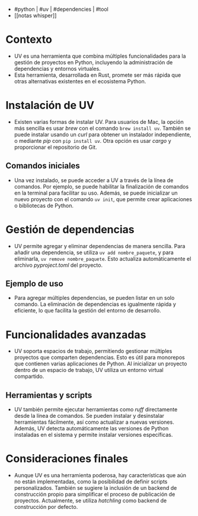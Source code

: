 - #python | #uv | #dependencies | #tool
- [[notas whisper]]

# Contexto
- UV es una herramienta que combina múltiples funcionalidades para la gestión de proyectos en Python, incluyendo la administración de dependencias y entornos virtuales.
- Esta herramienta, desarrollada en Rust, promete ser más rápida que otras alternativas existentes en el ecosistema Python.

# Instalación de UV
- Existen varias formas de instalar UV. Para usuarios de Mac, la opción más sencilla es usar *brew* con el comando `brew install uv`. También se puede instalar usando un *curl* para obtener un instalador independiente, o mediante *pip* con `pip install uv`. Otra opción es usar *cargo* y proporcionar el repositorio de Git.
## Comandos iniciales
- Una vez instalado, se puede acceder a UV a través de la línea de comandos. Por ejemplo, se puede habilitar la finalización de comandos en la terminal para facilitar su uso. Además, se puede inicializar un nuevo proyecto con el comando `uv init`, que permite crear aplicaciones o bibliotecas de Python.

# Gestión de dependencias
- UV permite agregar y eliminar dependencias de manera sencilla. Para añadir una dependencia, se utiliza `uv add nombre_paquete`, y para eliminarla, `uv remove nombre_paquete`. Esto actualiza automáticamente el archivo *pyproject.toml* del proyecto.
## Ejemplo de uso
- Para agregar múltiples dependencias, se pueden listar en un solo comando. La eliminación de dependencias es igualmente rápida y eficiente, lo que facilita la gestión del entorno de desarrollo.

# Funcionalidades avanzadas
- UV soporta espacios de trabajo, permitiendo gestionar múltiples proyectos que comparten dependencias. Esto es útil para monorepos que contienen varias aplicaciones de Python. Al inicializar un proyecto dentro de un espacio de trabajo, UV utiliza un entorno virtual compartido.
## Herramientas y scripts
- UV también permite ejecutar herramientas como *ruff* directamente desde la línea de comandos. Se pueden instalar y desinstalar herramientas fácilmente, así como actualizar a nuevas versiones. Además, UV detecta automáticamente las versiones de Python instaladas en el sistema y permite instalar versiones específicas.

# Consideraciones finales
- Aunque UV es una herramienta poderosa, hay características que aún no están implementadas, como la posibilidad de definir scripts personalizados. También se sugiere la inclusión de un backend de construcción propio para simplificar el proceso de publicación de proyectos. Actualmente, se utiliza *hatchling* como backend de construcción por defecto.
